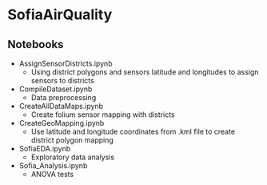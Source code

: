 # SofiaAirQuality


## Notebooks

- AssignSensorDistricts.ipynb
  - Using district polygons and sensors latitude and longitudes to assign sensors to districts
- CompileDataset.ipynb
  - Data preprocessing
- CreateAllDataMaps.ipynb
  - Create folium sensor mapping with districts
- CreateGeoMapping.ipynb
  - Use latitude and longitude coordinates from .kml file to create district polygon mapping
- SofiaEDA.ipynb
  - Exploratory data analysis
- Sofia_Analysis.ipynb
  - ANOVA tests










